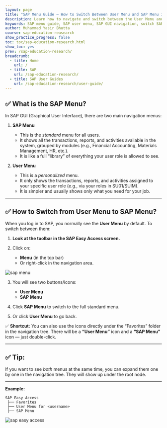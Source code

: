 ```yaml
---
layout: page
title: "SAP Menu Guide – How to Switch Between User Menu and SAP Menu in SAP GUI"
description: Learn how to navigate and switch between the User Menu and SAP Menu in SAP GUI. Discover the differences, shortcuts, and tips for accessing transactions and reports efficiently. Perfect for teachers, students, and SAP users in education and research.
keywords: SAP menu guide, SAP user menu, SAP GUI navigation, switch SAP menu, SAP transactions, SAP reports, SAP easy access, SAP for teachers, SAP for students, SAP
author: Muhammad Yasir Bhutta
course: sap-education-reasearch
show_practice_progress: false
toc: toc/sap-education-research.html
show_toc: yes
prev: /sap-education-research/
breadcrumb:
  - title: Home
    url: /
  - title: SAP
    url: /sap-education-research/
  - title: SAP User Guides
    url: /sap-education-research/user-guide/
---
```


## ✅ **What is the SAP Menu?**

In SAP GUI (Graphical User Interface), there are two main navigation menus:

1. **SAP Menu**

   * This is the *standard* menu for all users.
   * It shows all the transactions, reports, and activities available in the system, grouped by modules (e.g., Financial Accounting, Materials Management, HR, etc.).
   * It is like a full “library” of everything your user role is allowed to see.

2. **User Menu**

   * This is a *personalized* menu.
   * It only shows the transactions, reports, and activities assigned to your specific user role (e.g., via your roles in SU01/SUIM).
   * It is simpler and usually shows only what you need for your job.

---

## ✅ **How to Switch from User Menu to SAP Menu?**

When you log in to SAP, you normally see the **User Menu** by default.
To switch between them:

1. **Look at the toolbar in the SAP Easy Access screen.**
2. Click on:

   * **Menu** (in the top bar)
   * Or right-click in the navigation area.

![sap menu](https://res.cloudinary.com/da0pjikvw/image/upload/v1752228848/sapmenu_rthmdl.png)

3. You will see two buttons/icons:

   * **User Menu**
   * **SAP Menu**
4. Click **SAP Menu** to switch to the full standard menu.
5. Or click **User Menu** to go back.

✅ **Shortcut:**
You can also use the icons directly under the “Favorites” folder in the navigation tree. There will be a **“User Menu”** icon and a **“SAP Menu”** icon — just double-click.

---

## ✅ **Tip:**

If you want to see *both* menus at the same time, you can expand them one by one in the navigation tree. They will show up under the root node.

---

**Example:**

```
SAP Easy Access  
 ├── Favorites  
 ├── User Menu for <username>  
 ├── SAP Menu
```

![sap easy access](https://res.cloudinary.com/da0pjikvw/image/upload/v1752229125/sap-menu-easyaccess_qi14ip.png)
